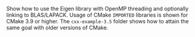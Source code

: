 Show how to use the Eigen library with OpenMP threading and optionally linking
to BLAS/LAPACK.
Usage of CMake `IMPORTED` libraries is shown for CMake 3.9 or higher.
The `cxx-example-3.5` folder shows how to attain the same goal with older
versions of CMake.
